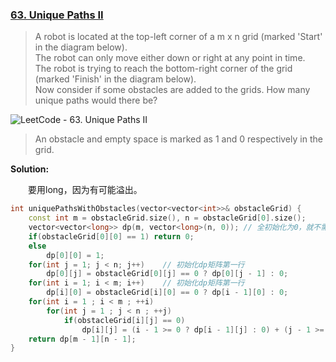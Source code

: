 ### [63. Unique Paths II](https://leetcode.com/problems/unique-paths-ii/description/)

> A robot is located at the top-left corner of a m x n grid (marked 'Start' in the diagram below).\
> The robot can only move either down or right at any point in time.\
> The robot is trying to reach the bottom-right corner of the grid (marked 'Finish' in the diagram below).\
> Now consider if some obstacles are added to the grids. How many unique paths would there be?

![LeetCode - 63. Unique Paths II](https://assets.leetcode.com/uploads/2018/10/22/robot_maze.png)

> An obstacle and empty space is marked as 1 and 0 respectively in the grid.

**Solution:**

&emsp;&emsp;要用long，因为有可能溢出。
```cpp
int uniquePathsWithObstacles(vector<vector<int>>& obstacleGrid) {
    const int m = obstacleGrid.size(), n = obstacleGrid[0].size();
    vector<vector<long>> dp(m, vector<long>(n, 0)); // 全初始化为0，就不需要考虑障碍物的问题了
    if(obstacleGrid[0][0] == 1) return 0;
    else
        dp[0][0] = 1;
    for(int j = 1; j < n; j++)    // 初始化dp矩阵第一行
        dp[0][j] = obstacleGrid[0][j] == 0 ? dp[0][j - 1] : 0;
    for(int i = 1; i < m; i++)    // 初始化dp矩阵第一行
        dp[i][0] = obstacleGrid[i][0] == 0 ? dp[i - 1][0] : 0;
    for(int i = 1 ; i < m ; ++i)
        for(int j = 1 ; j < n ; ++j)
            if(obstacleGrid[i][j] == 0)
                dp[i][j] = (i - 1 >= 0 ? dp[i - 1][j] : 0) + (j - 1 >= 0 ? dp[i][j - 1] : 0);
    return dp[m - 1][n - 1];
}
```
